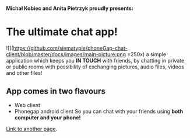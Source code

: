 
#### Michał Kobiec and Anita Pietrzyk proudly presents:
# The ultimate chat app!
![](https://github.com/siematypie/phoneGap-chat-client/blob/master/docs/images/main-picture.png =250x)
a simple application which keeps you **IN TOUCH**
with friends, by chatting in private or public rooms
with possibility of exchanging pictures, audio files, videos and other files!

## App comes in two flavours
  * Web client
  * Phonegap android client
  So you can chat with your friends using **both computer and your phone!** 


[Link to another page](user-guide).

